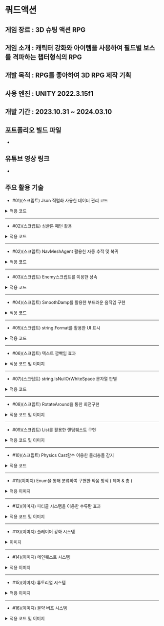 # 쿼드액션
## 게임 장르 : 3D 슈팅 액션 RPG
## 게임 소개 : 캐릭터 강화와 아이템을 사용하여 필드별 보스를 격파하는 챕터형식의 RPG
## 개발 목적 : RPG를 좋아하여 3D RPG 제작 기획
## 사용 엔진 : UNITY 2022.3.15f1
## 개발 기간 : 2023.10.31 ~ 2024.03.10
## 포트폴리오 빌드 파일 
-
## 유튜브 영상 링크
-
## 주요 활용 기술
- #01)(스크립트) Json 직렬화 사용한 데이터 관리 코드
<details>
<summary>적용 코드</summary>
  
```
      public void SaveData()
    {
        string data = JsonUtility.ToJson(nowPlayer); // JsonUtility.ToJson 메서드를 사용하여 JSON 포맷으로 직렬화(전환)
        File.WriteAllText(path + nowSlot.ToString(), data);
    }

    public void LoadData()
    {
        string data = File.ReadAllText(path + nowSlot.ToString());
        nowPlayer = JsonUtility.FromJson<PlayerData>(data); // JSON을 다시 오브젝트로 전환하려면 JsonUtility.FromJson을 사용
    }
```

</details>

***

- #02)(스크립트) 싱글톤 패턴 활용
<details>
<summary>적용 코드</summary>
  
```
    public static DataManager instance; // 싱글톤패턴

    private void Awake()
    {
        if (instance == null)
        {
            instance = this;
        }
        else if (instance != this)
        {
            Destroy(instance.gameObject);
        }
        DontDestroyOnLoad(this.gameObject);
    }
```

</details>

***

- #02)(스크립트) NavMeshAgent 활용한 자동 추적 및 복귀
<details>
<summary>적용 코드</summary>
  
```
        if (nav.enabled) // 자동으로 플레이어 추적하기
        {   
            if(Vector3.Distance(transform.position, Spawnposition.position) < 70 && !isDead) // 몬스터와 스폰장소길이가 50보다 작을때 까지 플레이어를 추적
            {
                nav.SetDestination(Target.position); // SetDestination : 도착할 목표 위치 정할 함수
                nav.isStopped = !isChase;
            }
        }

        // 몬스터와 플레이어 길이가 50보다 길거나 플레이어가 몬스터스폰장소의 길이차이가 70일때
        if (Vector3.Distance(transform.position, Target.position) > 50 && !isDead || Vector3.Distance(Target.position, Spawnposition.position) > 70)
        {
            nav.enabled = false;
            if (Vector3.Distance(transform.position, Spawnposition.position) > 5f)
            {
                // 목표 방향을 바라보는 함수 호출
                LookAtSmooth(Spawnposition.position, 0.1f);
            }
        }
        else
        {
            nav.enabled = true;
        }
```

</details>

***

- #03)(스크립트) Enemy스크립트를 이용한 상속
<details>
<summary>적용 코드</summary>
  
```
    public class Boss : Enemy
{
    public GameObject missile; // 보스 미사일
    public Transform missilePortA; // 보스 미사일 위치A
    public Transform missilePortB; // 보스 미사일 위치B

    Vector3 lookVec; // 방향 벡터
    Vector3 tauntVec; // 플레이어 위치 - 방향 벡터

    public bool isLook;

    public bool notspawn;
```

</details>

***

- #04)(스크립트) SmoothDamp를 활용한 부드러운 움직임 구현
<details>
<summary>적용 코드</summary>
  
```
    private void LookAtSmooth(Vector3 targetPosition, float smoothTime)
    {
        Vector3 direction = targetPosition - transform.position;
        Quaternion toRotation = Quaternion.LookRotation(direction.normalized);

        transform.rotation = Quaternion.Slerp(transform.rotation, toRotation, smoothTime);

        // 이동을 부드럽게 하기 위해 SmoothDamp 함수 사용
        Vector3 velocity = Vector3.zero;
        transform.position = Vector3.SmoothDamp(transform.position, targetPosition, ref velocity, smoothTime);
    }
```

</details>

***

- #05)(스크립트) string.Format를 활용한 UI 표시
<details>
<summary>적용 코드</summary>
  
```
        //상단 UI

        int hour = (int)(playTime / 3600);
        int min = (int)((playTime - hour * 3600) / 60);
        int sec = (int)(playTime % 60);
        playTimeText.text = string.Format("{0:00}", hour) + ":" + string.Format("{0:00}", min) + ":" + string.Format("{0:00}", sec);

        //플레이어 UI
        playerHealthText.text = player.health + " / " + player.maxhealth;
        playerCoinText.text = string.Format("{0:n0}", player.coin);
        if (player.equipWeapon == null)
            playerAmmoText.text = "- / " + player.ammo;
        else if (player.equipWeapon.type == Weapon.Type.Melee)
            playerAmmoText.text = "- / " + player.ammo;
        else
            playerAmmoText.text = player.equipWeapon.curammo + " / " + player.ammo;
```

</details>

***

- #06)(스크립트) 텍스트 깜빡임 효과
<details>
<summary>적용 코드 및 이미지</summary>
  
```
    public IEnumerator BossCreateText() // UI 보스 출현 깜빡임효과
    {
        while (bosscomingText.color.a > 0) // 알파 값 감소
        {
            bosscomingText.color = new Color(bosscomingText.color.r, bosscomingText.color.g, bosscomingText.color.b, bosscomingText.color.a - (Time.deltaTime * 1f));
            bosscomingImage.color = new Color(bosscomingImage.color.r, bosscomingImage.color.g, bosscomingImage.color.b, bosscomingImage.color.a - (Time.deltaTime * 1f));
            yield return null;
        }

        yield return new WaitForSeconds(0.1f);

        // 텍스트가 서서히 나타나도록 함
        while (bosscomingText.color.a < 1) // 알파 값 다시 증가
        {
            bosscomingText.color = new Color(bosscomingText.color.r, bosscomingText.color.g, bosscomingText.color.b, bosscomingText.color.a + (Time.deltaTime * 1f));
            bosscomingImage.color = new Color(bosscomingImage.color.r, bosscomingImage.color.g, bosscomingImage.color.b, bosscomingImage.color.a + (Time.deltaTime * 1f));
            yield return null;
        }

        // 대기
        yield return new WaitForSeconds(0.1f);
        StartCoroutine(BossCreateText());
    }
```
![텍스트 깜빡임](./gitImage/텍스트깜빡임2.gif)

</details>

***

- #07)(스크립트) string.IsNullOrWhiteSpace 문자열 판별
<details>
<summary>적용 코드</summary>
  
```
    public void NextBtnClick()
    {
        if (string.IsNullOrWhiteSpace(text[Count + 1]) == false)
        {
            Count++;
            LudoText.text = text[Count];
        }
        else if(string.IsNullOrWhiteSpace(text[Count + 1]) == true)
        {
            NextBtn.SetActive(false);
            YesBtn.SetActive(true);
            NoBtn.SetActive(true);
        }

        SoundManager.instance.Effect_Sound.clip = SoundManager.instance.EffectGroup[12];
        SoundManager.instance.Effect_Sound.Play();
    }
```

</details>

***

- #08)(스크립트) RotateAround을 통한 회전구현
<details>
<summary>적용 코드 및 이미지</summary>
  
```
    public Transform target; // 타겟 설정
    public float orbitspeed; // 회전 속도
    Vector3 offset;
    // Start is called before the first frame update
    void Start()
    {
        offset = transform.position - target.position;
    }

    void Update()
    {
        transform.position = target.position + offset;
        transform.RotateAround(target.position, Vector3.up, orbitspeed * Time.deltaTime); // RotateAround 회전시켜주는함수
        offset = transform.position - target.position;
    }
```
![수류탄 회전](./gitImage/수류탄회전.gif)
</details>

***

- #09)(스크립트) List를 활용한 랜덤퀘스트 구현
<details>
<summary>적용 코드 및 이미지</summary>
  
```
public class QuestData
{
    public int QuestID;
    public string QuestTitle;
    public string ContentText;
    public bool Clear;
    public int Giftitem;
    public int Giftvalue;
}

public QuestDataList questDataList = new QuestDataList(); // 퀘스트 목록을 저장할 객체

    void QuestList()
    {
        QuestData newQuest1 = new QuestData();
        newQuest1.QuestID = 1;
        newQuest1.QuestTitle = "마을의 일거리를 도와주세요!";
        newQuest1.ContentText = "일이 너무 많아서 쉴 수가 없어요.\n일 좀 정리해주세요!";
        newQuest1.Clear = false;
        newQuest1.Giftitem = 0;
        newQuest1.Giftvalue = 1000;
        questDataList.questDataList.Add(newQuest1);
     ......
    }
```
![랜덤 퀘스트](./gitImage/랜덤퀘스트.gif)
</details>

***

- #10)(스크립트) Physics Cast함수 이용한 물리충돌 감지
<details>
<summary>적용 코드</summary>
  
```
        RaycastHit[] rayHits = Physics.SphereCastAll(transform.position, 3, Vector3.up, 0f, LayerMask.GetMask("Player")); // 플레이어 감지
        foreach (RaycastHit hit in rayHits) // 플레이어가 감지됐다면
        {
            enterPlayer = hit.transform.gameObject.GetComponent<Player>();
            enterPlayer.nearObject = this.gameObject;
            FindPlayer = true;
            Debug.Log("플레이어가 왔습니다");
        }

        if(FindPlayer == true && rayHits.Length == 0) // 감지된 플레이어 배열이 0개라면,
        {
            FindPlayer = false;
            enterPlayer.nearObject = null;
            Exit();
            Debug.Log("플레이어가 떠낫습니다");
        }
```

</details>

***

- #11)(이미지) Enum을 통해 분류하여 구현한 싸움 방식 ( 헤머 & 총 )
<details>
<summary>적용 이미지</summary>
  
![싸움 방식](./gitImage/싸움방식.gif)

</details>

***

- #12)(이미지) 파티클 시스템을 이용한 수류탄 효과
<details>
<summary>적용 코드 및 이미지</summary>

```
    IEnumerator Explosion() // 코루틴
    {
        yield return new WaitForSeconds(3f); // 3초뒤 발동
        SoundManager.instance.Effect_Sound.clip = SoundManager.instance.EffectGroup[7];
        SoundManager.instance.Effect_Sound.Play();
        rigid.velocity = Vector3.zero;
        rigid.angularVelocity = Vector3.zero;
        meshObj.SetActive(false);
        effectObj.SetActive(true); // 임팩트 발동

        RaycastHit[] rayHits = Physics.SphereCastAll(transform.position, 15, Vector3.up, 0f, LayerMask.GetMask("Enemy")); // SphereCastAll : 구체모양 레이캐스팅

        if(type == Type.Property) // 만약 타입이 있는 수류탄이라면
        {
            Instantiate(effect, transform.position, transform.rotation); // 저장돼있는 임펙트 활성화
        }
        else
        {
            foreach (RaycastHit hitObj in rayHits) // 레이히트에 접촉한 enemy들에게 적용
            {
                hitObj.transform.GetComponent<Enemy>().HitByGrenade(transform.position);
            }
        }
        Destroy(gameObject, 5f);
    }
```

![수류탄](./gitImage/수류탄.gif)

</details>

***

- #13)(이미지) 플레이어 강화 시스템
<details>
<summary>이미지</summary>

![강화](./gitImage/강화.gif)

</details>

***

- #14)(이미지) 메인퀘스트 시스템
<details>
<summary>적용 이미지</summary>
  
![메인퀘스트](./gitImage/메인퀘스트.gif)

</details>

***

- #15)(이미지) 튜토리얼 시스템
<details>
<summary>적용 이미지</summary>
  
![튜토리얼](./gitImage/튜토리얼.gif)

</details>

***

- #16)(이미지) 물약 버프 시스템
<details>
<summary>적용 코드 및 이미지</summary>

    ```
    void Potion(int value) // 포션별 능력치 강화
    {
        isbuff = true; // 버프 중첩 방지 bool
        buffEffect.SetActive(true); // 버프 임팩트 활성화
        GameObject hand = GameObject.Find("Weapon Point"); // 버프를 위한 무기들 호출
        Weapon Hammer = hand.transform.GetChild(0).gameObject.GetComponent<Weapon>();
        Weapon Handgun = hand.transform.GetChild(1).gameObject.GetComponent<Weapon>();
        Weapon Subgun = hand.transform.GetChild(2).gameObject.GetComponent<Weapon>();

        switch (value) // 버프 포션 value값에 따른 버프 값
        {
            case 0:
                speed += 10;
                buffcolor = Color.green;
                break;
            case 1:
                maxhealth += 50;
                buffcolor = Color.red;
                break;
            case 2:
                Hammer.damage += 10;
                Handgun.damage += 7;
                Subgun.damage += 3;
                buffcolor = new Color(1f / 255f, 235f / 255f, 255f / 255f);
                break;
            case 3:
                Hammer.rate -= 0.2f;
                Handgun.rate -= 0.1f;
                Subgun.rate -= 0.04f;
                buffcolor = Color.gray;
                break;
            case 4:
                iscbuff = true;
                buffcolor = new Color(255f / 255f, 1f / 255f, 221f / 255f);
                break;
        }
        StopCoroutine(Buffcontrol(value));
        StartCoroutine(Buffcontrol(value));
    }
```

![물약](./gitImage/물약.gif)

</details>

***

- #17)(이미지) 메뉴 시스템 및 데이터 저장 버튼
<details>
<summary>적용 이미지</summary>
  
![메뉴](./gitImage/메뉴판.gif)

</details>

***

- #18)(스크립트) 데이터 삭제
<details>
<summary>적용 코드 및 이미지</summary>
  
```
    public void DeleteData()
    {
        File.Delete(DataManager.instance.path + BtnValue); // path경로에 있는 데이터 삭제
        slotText[BtnValue].text = "비어있음"; // 비어있음으로 다시 초기화
        savefile[BtnValue] = false;
    }
```

![데이터삭제](./gitImage/데이터삭제.gif)

</details>

***
